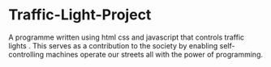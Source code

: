 # Traffic-Light-Project
A programme written using html css and javascript that controls traffic lights . This serves as a contribution to the society by enabling self-controlling  machines operate our streets all with the power of programming.
